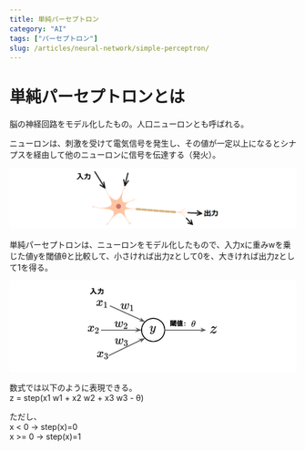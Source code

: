 ```yaml
---
title: 単純パーセプトロン
category: "AI"
tags: ["パーセプトロン"]
slug: /articles/neural-network/simple-perceptron/
---
```



# 単純パーセプトロンとは
脳の神経回路をモデル化したもの。人口ニューロンとも呼ばれる。

ニューロンは、刺激を受けて電気信号を発生し、その値が一定以上になるとシナプスを経由して他のニューロンに信号を伝達する（発火）。

![ニューロン](./neuron.png)

単純パーセプトロンは、ニューロンをモデル化したもので、入力xに重みwを乗じた値yを閾値θと比較して、小さければ出力zとして0を、大きければ出力zとして1を得る。

![パーセプトロン](./perceptron.png)

数式では以下のように表現できる。  
z = step(x1 w1 + x2 w2 + x3 w3 - θ)

ただし、  
x < 0 -> step(x)=0  
x >= 0 -> step(x)=1  
